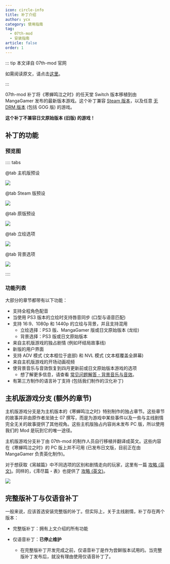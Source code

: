 ```yaml
---
icon: circle-info
title: 补丁介绍
author: ycx
category: 使用指南
tag:
  - 07th-mod
  - 安装指南
article: false
order: 1
---
```


::: tip 本文译自 07th-mod 官网

如需阅读原文，请点击[这里](https://07th-mod.com/wiki/Higurashi/Higurashi-Getting-started/)。

:::

07th-mod 补丁将《寒蝉鸣泣之时》的任天堂 Switch 版本移植到由 MangaGamer 发布的最新版本游戏。这个补丁兼容 [Steam 版本](https://store.steampowered.com/bundle/709/)，以及任意 [无 DRM 版本](https://www.mangagamer.com/product_list.php?opt=search&keyword=Higurashi) (包括 GOG 版) 的游戏。

**这个补丁不兼容日文原始版本 (旧版) 的游戏！**

## 补丁的功能

### 预览图

:::: tabs

@tab 主机版预设

![](https://cdn.iycx.top/higurashi/guide/console.jpg)

@tab Steam 版预设

![](https://cdn.iycx.top/higurashi/guide/steam.jpg)

@tab 原版预设

![](https://cdn.iycx.top/higurashi/guide/vanilla.jpg)

@tab 立绘选项

![](https://cdn.iycx.top/higurashi/guide/sprite-comparison.jpg)

@tab 背景选项

![](https://cdn.iycx.top/higurashi/guide/background-comparison.jpg)

::::

### 功能列表

大部分的章节都带有以下功能：

- 支持全程角色配音
- 当使用 PS3 版本的立绘时支持唇音同步 (口型与语音匹配)
- 支持 16:9、1080p 和 1440p 的立绘与背景，并且支持混用
    - 立绘选择：PS3 版、MangaGamer 版或日文原始版本 (龙绘)
    - 背景选择：PS3 版或日文原始版本
- 来自主机版游戏的独占剧情 (例如坏结局故事线)
- 新版的用户界面
- 支持 ADV 模式 (文本框位于底部) 和 NVL 模式 (文本框覆盖全屏幕)
- 来自主机版游戏的开场动画视频
- 使背景音乐与音效恢复到四月更新前或日文原始版本游戏的选项
    - 想了解更多信息，请查看 [常见问题解答 - 背景音乐与音效](faq-bgm-se.md)。
- 有第三方制作的语言补丁支持 (包括我们制作的汉化补丁)

## 主机版游戏分支 (额外的章节)

主机版游戏分支是为主机版本的《寒蝉鸣泣之时》特别制作的独占章节。这些章节的故事并非由原作者龙骑士 07 撰写，而是为游戏中某些事件以及一些与主线剧情完全无关的故事提供了其他视角。这些主机版独占内容尚未发布 PC 版，所以使用我们的 Mod 是玩到它的唯一途径。

主机版游戏分支补丁由 07th-mod 的制作人员自行移植并翻译成英文。这些内容在《寒蝉鸣泣之时》的 PC 版上并不可用 (已发布日文版，目前正在由 MangaGamer 负责英化制作)。

对于想获取《宵越篇》中不同选项的区别和剧情走向的玩家，这里有一篇 [攻略 (英文)](https://07th-mod.com/wiki/Higurashi/img/walk-yoig.webp)。同样的，《澪尽篇・表》也提供了 [攻略 (英文)](https://07th-mod.com/wiki/Higurashi/img/walk-omot.webp)。

![](https://cdn.iycx.top/higurashi/guide/flow.jpg)

## 完整版补丁与仅语音补丁

一般来说，应该首选安装完整版的补丁。但实际上，关于主线剧情，补丁存在两个版本：

- 完整版补丁：拥有上文介绍的所有功能

- 仅语音补丁：**已停止维护**
    - 在完整版补丁开发完成之前，仅语音补丁是作为尝鲜版本试用的。当完整版补丁发布后，就没有理由使用仅语音补丁了。